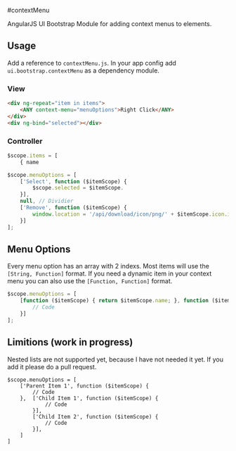 #contextMenu

AngularJS UI Bootstrap Module for adding context menus to elements.

## Usage

Add a reference to `contextMenu.js`. In your app config add `ui.bootstrap.contextMenu` as a dependency module.

### View

```html
<div ng-repeat="item in items">
    <ANY context-menu="menuOptions">Right Click</ANY>
</div>
<div ng-bind="selected"></div>
```

### Controller

```js
$scope.items = [
    { name 

$scope.menuOptions = [
    ['Select', function ($itemScope) {
        $scope.selected = $itemScope.
    }],
    null, // Dividier
    ['Remove', function ($itemScope) {
        window.location = '/api/download/icon/png/' + $itemScope.icon.id + '/36';
    }]
];
```

## Menu Options

Every menu option has an array with 2 indexs. Most items will use the `[String, Function]` format. If you need a dynamic item in your context menu you can also use the `[Function, Function]` format.

```js
$scope.menuOptions = [
    [function ($itemScope) { return $itemScope.name; }, function ($itemScope) {
        // Code
    }]
];
```

## Limitions (work in progress)

Nested lists are not supported yet, because I have not needed it yet. If you add it please do a pull request.

```JS
$scope.menuOptions = [
    ['Parent Item 1', function ($itemScope) {
        // Code
    },  ['Child Item 1', function ($itemScope) {
            // Code
        }],
        ['Child Item 2', function ($itemScope) {
            // Code
        }],
    ]
]
```
